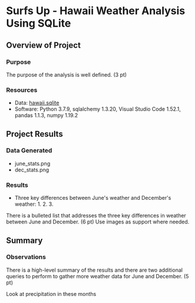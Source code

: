 # Surfs Up - Hawaii Weather Analysis Using SQLite


## Overview of Project

### Purpose

The purpose of the analysis is well defined. (3 pt)

### Resources
- Data: [hawaii.sqlite](hawaii.sqlite)
- Software: Python 3.7.9, sqlalchemy 1.3.20, Visual Studio Code 1.52.1, pandas 1.1.3, numpy 1.19.2


## Project Results

### Data Generated
- june_stats.png
- dec_stats.png

### Results
- Three key differences between June's weather and December's weather:
  1. 
  2. 
  3. 

There is a bulleted list that addresses the three key differences in weather between June and December. (6 pt)
Use images as support where needed.

## Summary

### Observations

There is a high-level summary of the results and there are two additional queries to perform to gather more weather data for June and December. (5 pt)

Look at precipitation in these months
